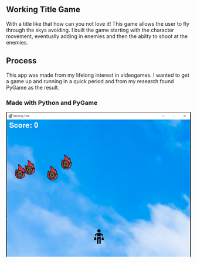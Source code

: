 ## Working Title Game
 With a title like that how can you not love it! This game allows the user to fly through the skys avoiding. I built the game starting with the character movement, eventually adding in enemies and then the abilty to shoot at the enemies.
 
 ## Process
 
This app was made from my lifelong interest in videogames. I wanted to get a game up and running in a quick period and from my research found PyGame as the result.

 ### Made with Python and PyGame




 ![gameplay](./img/5.PNG)
